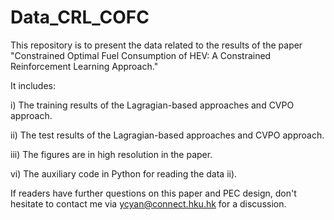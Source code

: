 # Data_CRL_COFC

This repository is to present the data related to the results of the paper
"Constrained Optimal Fuel Consumption of HEV: A Constrained Reinforcement Learning Approach."

It includes:

i)  The training results of the Lagragian-based approaches and CVPO approach.

ii) The test results of the Lagragian-based approaches and CVPO approach.

iii) The figures are in high resolution in the paper.

vi) The auxiliary code in Python for reading the data ii).

If readers have further questions on this paper and PEC design,
don't hesitate to contact me via ycyan@connect.hku.hk for a discussion.
